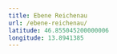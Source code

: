 ```yaml
---
title: Ebene Reichenau
url: /ebene-reichenau/
latitude: 46.855045200000006
longitude: 13.8941385
---
```

